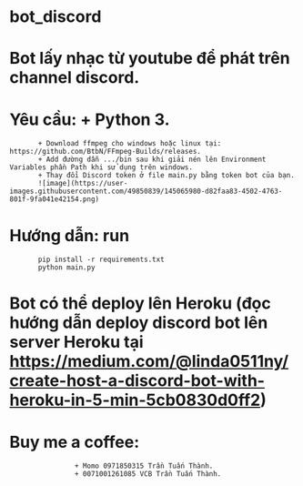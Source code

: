 # bot_discord
# Bot lấy nhạc từ youtube để phát trên channel discord.
# Yêu cầu: + Python 3. 
           + Download ffmpeg cho windows hoặc linux tại: https://github.com/BtbN/FFmpeg-Builds/releases.
           + Add đường dẫn .../bin sau khi giải nén lên Environment Variables phần Path khi sử dụng trên windows.
           + Thay đổi Discord token ở file main.py bằng token bot của bạn.
           ![image](https://user-images.githubusercontent.com/49850839/145065980-d82faa83-4502-4763-801f-9fa041e42154.png)
# Hướng dẫn: run
           pip install -r requirements.txt
           python main.py
# Bot có thể deploy lên Heroku (đọc hướng dẫn deploy discord bot lên server Heroku tại https://medium.com/@linda0511ny/create-host-a-discord-bot-with-heroku-in-5-min-5cb0830d0ff2)
           
# Buy me a coffee: 
                    + Momo 0971850315 Trần Tuấn Thành.
                    + 0071001261085 VCB Trần Tuấn Thành.
